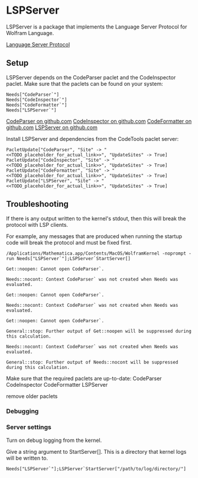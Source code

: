 # LSPServer

LSPServer is a package that implements the Language Server Protocol for Wolfram Language.

[Language Server Protocol](https://microsoft.github.io/language-server-protocol/)


## Setup

LSPServer depends on the CodeParser paclet and the CodeInspector paclet. Make sure that the paclets can be found on your system:
```
Needs["CodeParser`"]
Needs["CodeInspector`"]
Needs["CodeFormatter`"]
Needs["LSPServer`"]
```

[CodeParser on github.com](https://github.com/<<TODO_placeholder_for_actual_link>>)
[CodeInspector on github.com](https://github.com/<<TODO_placeholder_for_actual_link>>)
[CodeFormatter on github.com](https://github.com/<<TODO_placeholder_for_actual_link>>)
[LSPServer on github.com](https://github.com/<<TODO_placeholder_for_actual_link>>)

Install LSPServer and dependencies from the CodeTools paclet server:
```
PacletUpdate["CodeParser", "Site" -> "<<TODO_placeholder_for_actual_link>>", "UpdateSites" -> True]
PacletUpdate["CodeInspector", "Site" -> "<<TODO_placeholder_for_actual_link>>", "UpdateSites" -> True]
PacletUpdate["CodeFormatter", "Site" -> "<<TODO_placeholder_for_actual_link>>", "UpdateSites" -> True]
PacletUpdate["LSPServer", "Site" -> "<<TODO_placeholder_for_actual_link>>", "UpdateSites" -> True]
```


## Troubleshooting

If there is any output written to the kernel's stdout, then this will break the protocol with LSP clients.

For example, any messages that are produced when running the startup code will break the protocol and must be fixed first.

```
/Applications/Mathematica.app/Contents/MacOS/WolframKernel -noprompt -run Needs["LSPServer`"];LSPServer`StartServer[]

Get::noopen: Cannot open CodeParser`.

Needs::nocont: Context CodeParser` was not created when Needs was evaluated.

Get::noopen: Cannot open CodeParser`.

Needs::nocont: Context CodeParser` was not created when Needs was evaluated.

Get::noopen: Cannot open CodeParser`.

General::stop: Further output of Get::noopen will be suppressed during this calculation.

Needs::nocont: Context CodeParser` was not created when Needs was evaluated.

General::stop: Further output of Needs::nocont will be suppressed during this calculation.
```



Make sure that the required paclets are up-to-date:
CodeParser
CodeInspector
CodeFormatter
LSPServer


remove older paclets




### Debugging

### Server settings

Turn on debug logging from the kernel.

Give a string argument to StartServer[]. This is a directory that kernel logs will be written to.

```
Needs["LSPServer`"];LSPServer`StartServer["/path/to/log/directory/"]
```








